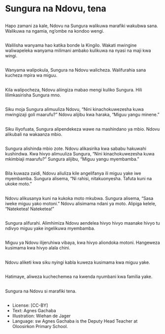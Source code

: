 # Sungura na Ndovu, tena

##
Hapo zamani za kale,
Ndovu na Sungura
walikuwa marafiki
wakubwa sana.
Walikuwa na ngamia,
ng’ombe na kondoo
wengi.

##
Walilisha wanyama hao
katika bonde la Kingilo.
Wakati mwingine
waliwapeleka wanyama
milimani ambako kulikuwa
na nyasi na maji
kwa wingi.

##
Wanyama walipokula,
Sungura na Ndovu
walicheza.
Walifurahia sana
kucheza mpira
wa miguu.

##
Kila walipocheza,
Ndovu aliingiza mabao
mengi kuliko Sungura.
Hili lilimkasirisha
Sungura mno.

##
Siku moja Sungura
alimuuliza Ndovu,
“Nini kinachokuwezesha
kuwa mwingizaji goli
maarufu?”
Ndovu alijibu kwa haraka,
“Miguu yangu minene.”

##
Siku iliyofuata,
Sungura alipendekeza
wawe na mashindano
ya mbio.
Ndovu alikubali na
wakaanza mbio.

##
Sungura alishinda
mbio zote.
Ndovu alikasirika kwa
sababu hakuwahi
kushindwa.
Kwa hivyo alimuuliza Sungura,
“Nini kinachokuwezesha
kuwa mkimbiaji
maarufu?”
Sungura alijibu,
“Miguu yangu myembamba.”

##
Bila kuwaza zaidi,
Ndovu aliuliza kile
angelifanya ili miguu
yake iwe myembamba.
Sungura alisema,
“Ni rahisi,
nitakuonyesha.
Tafuta kuni na
ukoke moto.”

##
Ndovu alikusanya
kuni na kukoka
moto mkubwa.
Sungura alisema,
“Sasa iweke miguu
yako motoni.”
Ndovu alisimama
ndani ya moto.
Alipiga kelele,
“Nateketea! Nateketea!”

##
Sungura alifurahi.
Alimhimiza Ndovu
aendelea hivyo hivyo
maanake hivyo tu
ndivyo miguu yake
ingelikuwa myembamba.

##
Miguu ya Ndovu
ilijeruhiwa vibaya,
kwa hivyo aliondoka
motoni.
Hangeweza kusimama
kwa hivyo alala chini.

##
Ndovu aliketi kwa siku
nyingi kabla kuweza
kusimama kwa miguu
yake.

##
Hatimaye, aliweza
kuchechemea na
kwenda nyumbani
kwa familia yake.

##
Sungura na Ndovu
si marafiki tena.

##
* License: [CC-BY]
* Text: Agnes Gachaba
* Illustration: Wiehan de Jager
* Language: sw
Agnes Gachaba is the Deputy Head
Teacher at Oloosirkon Primary
School.
